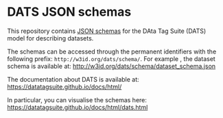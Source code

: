 # DATS JSON schemas

This repository contains [JSON schemas](http://json-schema.org/) for the DAta Tag Suite (DATS) model for describing datasets. 

The schemas can be accessed through the permanent identifiers with the following prefix: ```http://w3id.org/dats/schema/```. For example , the dataset schema is available at: http://w3id.org/dats/schema/dataset_schema.json

The documentation about DATS is available at: https://datatagsuite.github.io/docs/html/

In particular, you can visualise the schemas here: https://datatagsuite.github.io/docs/html/dats.html
